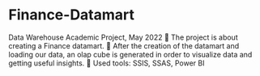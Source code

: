 # Finance-Datamart

Data Warehouse Academic Project, May 2022
📌 The project is about creating a Finance datamart.
📌 After the creation of the datamart and loading our data, an olap cube is generated in order to visualize data and getting useful insights.
📌 Used tools: SSIS, SSAS, Power BI

